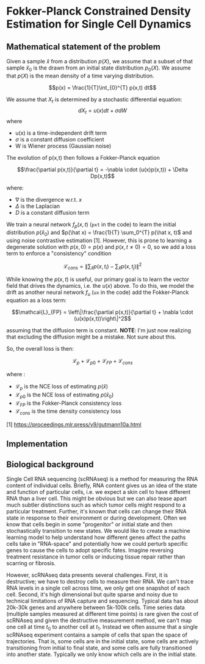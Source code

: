 # Fokker-Planck Constrained Density Estimation for Single Cell Dynamics
## Mathematical statement of the problem
Given a sample $\hat x$ from a distribution $p(X)$, we assume that a subset of that sample $\hat x_0$ is the drawn from an initial state distribution $p_0(X)$. We assume that $p(X)$ is the mean density of a time varying distribution. 

$$p(x) = \frac{1}{T}\int_{0}^{T} p(x,t) dt$$ 

We assume that $X_t$ is determined by a stochastic differential equation:
$$dX_t = u(x)dt + \sigma dW$$ where 
* u(x) is a time-independent drift term
* $\sigma$ is a constant diffusion coefficient
* W is Wiener process (Gaussian noise)

The evolution of p(x,t) then follows a Fokker-Planck equation

$$\frac{\partial p(x,t)}{\partial t} = -\nabla \cdot (u(x)p(x,t)) + \Delta Dp(x,t)$$ 

where: 
* $\nabla$ is the divergence w.r.t. $x$ 
* $\Delta$ is the Laplacian
* $D$ is a constant diffusion term

We train a neural network $f_p(x,t)$ (`pxt` in the code) to learn the initial distribution $p(\hat x_0)$ and $p(\hat x) = \frac{1}{T} \sum_0^{T} p(\hat x, t)$ and  using noise contrastive estimation [1]. However, this is prone to learning a degenerate solution with $p(x,0)= p(x)$ and $p(x, t \neq 0) =0$, so we add a loss term to enforce a "consistency" condition

$$\mathcal{L}_{cons} = \left\|\sum_{\hat x}p(x, t_i) - \sum_{\hat x}p(x, t_j)\right\|^2$$

While knowing the $p(x,t)$ is useful, our primary goal is to learn the vector field that drives the dynamics, i.e. the $u(x)$ above. To do this, we model the drift as another neural network $f_u$ (`ux` in the code) add the Fokker-Planck equation as a loss term:

$$\mathcal{L}_{FP} = \left\|\frac{\partial p(x,t)}{\partial t} + \nabla \cdot (u(x)p(x,t))\right\|^2$$

assuming that the diffusion term is constant. 
**NOTE**: I'm just now realizing that excluding the diffusion might be a mistake. Not sure about this.

So, the overall loss is then: 

$$ \mathcal{L}_p + \mathcal{L}_{p0} + \mathcal{L}_{FP} + \mathcal{L}_{cons}$$

where :
* $\mathcal{L}_p$ is the NCE loss of estimating $p(\hat x)$
* $\mathcal{L}_{p0}$ is the NCE loss of estimating $p(\hat x_0)$
* $\mathcal{L}_{FP}$ is the Fokker-Planck consistency loss
* $\mathcal{L}_{cons}$ is the time density consistency loss

[1] https://proceedings.mlr.press/v9/gutmann10a.html

## Implementation

## Biological background
Single Cell RNA sequencing (scRNAseq) is a method for measuring the RNA content of individual cells. Briefly, RNA content gives us an idea of the state and function of particular cells, i.e. we expect a skin cell to have different RNA than a liver cell. This might be obvious but we can also tease apart much subtler distinctions such as which tumor cells might respond to a particular treatment. Further, it's known that cells can change their RNA state in response to their environment or during development. Often we know that cells begin in some "progenitor" or initial state and then stochastically transition to new states. We would like to create a machine learning model to help understand how different genes affect the paths cells take in "RNA-space" and potentially how we could perturb specific genes to cause the cells to adopt specific fates. Imagine reversing treatment resistance in tumor cells or inducing tissue repair rather than scarring or fibrosis.


However, scRNAseq data presents several challenges. First, it is destructive; we have to destroy cells to measure their RNA. We can't trace RNA levels in a single cell across time, we only get one snapshot of each cell. Second, it's high dimensional but quite sparse and noisy due to technical limitations of RNA capture and sequencing. Typical data has about 20k-30k genes and anywhere between 5k-100k cells. Time series data (multiple samples measured at different time points) is rare given the cost of scRNAseq and given the destructive measurement method, we can't map one cell at time $t_0$ to another cell at $t_1$. Instead we often assume that a single scRNAseq experiment contains a sample of cells that span the space of trajectories. That is, some cells are in the initial state, some cells are actively transitioning from initial to final state, and some cells are fully transitioned into another state. Typically we only know which cells are in the initial state.







